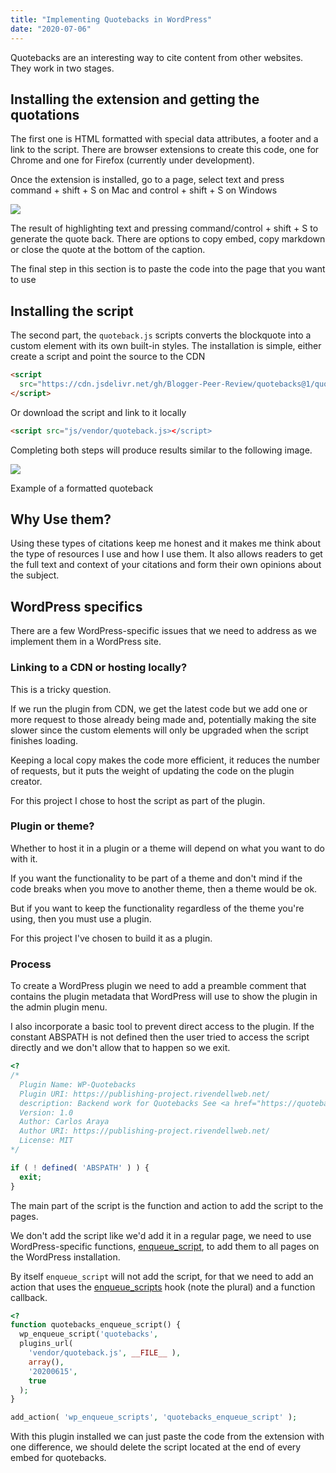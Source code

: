 ```yaml
---
title: "Implementing Quotebacks in WordPress"
date: "2020-07-06"
---
```


Quotebacks are an interesting way to cite content from other websites. They work in two stages.

## Installing the extension and getting the quotations

The first one is HTML formatted with special data attributes, a footer and a link to the script. There are browser extensions to create this code, one for Chrome and one for Firefox (currently under development).

Once the extension is installed, go to a page, select text and press command + shift + S on Mac and control + shift + S on Windows

![](https://publishing-project.rivendellweb.net/wp-content/uploads/2020/06/citation-00.png)

The result of highlighting text and pressing command/control + shift + S to generate the quote back. There are options to copy embed, copy markdown or close the quote at the bottom of the caption.

The final step in this section is to paste the code into the page that you want to use

## Installing the script

The second part, the `quoteback.js` scripts converts the blockquote into a custom element with its own built-in styles. The installation is simple, either create a script and point the source to the CDN

```html
<script
  src="https://cdn.jsdelivr.net/gh/Blogger-Peer-Review/quotebacks@1/quoteback.js">
</script>
```

Or download the script and link to it locally

```html
<script src="js/vendor/quoteback.js></script>
```

Completing both steps will produce results similar to the following image.

![](https://publishing-project.rivendellweb.net/wp-content/uploads/2020/06/citation-01.png)

Example of a formatted quoteback

## Why Use them?

Using these types of citations keep me honest and it makes me think about the type of resources I use and how I use them. It also allows readers to get the full text and context of your citations and form their own opinions about the subject.

## WordPress specifics

There are a few WordPress-specific issues that we need to address as we implement them in a WordPress site.

### Linking to a CDN or hosting locally?

This is a tricky question.

If we run the plugin from CDN, we get the latest code but we add one or more request to those already being made and, potentially making the site slower since the custom elements will only be upgraded when the script finishes loading.

Keeping a local copy makes the code more efficient, it reduces the number of requests, but it puts the weight of updating the code on the plugin creator.

For this project I chose to host the script as part of the plugin.

### Plugin or theme?

Whether to host it in a plugin or a theme will depend on what you want to do with it.

If you want the functionality to be part of a theme and don't mind if the code breaks when you move to another theme, then a theme would be ok.

But if you want to keep the functionality regardless of the theme you're using, then you must use a plugin.

For this project I've chosen to build it as a plugin.

### Process

To create a WordPress plugin we need to add a preamble comment that contains the plugin metadata that WordPress will use to show the plugin in the admin plugin menu.

I also incorporate a basic tool to prevent direct access to the plugin. If the constant ABSPATH is not defined then the user tried to access the script directly and we don't allow that to happen so we exit.

```php
<?
/*
  Plugin Name: WP-Quotebacks
  Plugin URI: https://publishing-project.rivendellweb.net/
  description: Backend work for Quotebacks See <a href="https://quotebacks.net/">quotebacks.net</a>
  Version: 1.0
  Author: Carlos Araya
  Author URI: https://publishing-project.rivendellweb.net/
  License: MIT
*/

if ( ! defined( 'ABSPATH' ) ) {
  exit;
}
```

The main part of the script is the function and action to add the script to the pages.

We don't add the script like we'd add it in a regular page, we need to use WordPress-specific functions, [enqueue\_script](https://developer.wordpress.org/reference/functions/wp_enqueue_script/), to add them to all pages on the WordPress installation.

By itself `enqueue_script` will not add the script, for that we need to add an action that uses the [enqueue\_scripts](https://developer.wordpress.org/reference/hooks/wp_enqueue_scripts/) hook (note the plural) and a function callback.

```php
<?
function quotebacks_enqueue_script() {
  wp_enqueue_script('quotebacks',
  plugins_url(
    'vendor/quoteback.js', __FILE__ ),
    array(),
    '20200615',
    true
  );
}

add_action( 'wp_enqueue_scripts', 'quotebacks_enqueue_script' );
```

With this plugin installed we can just paste the code from the extension with one difference, we should delete the script located at the end of every embed for quotebacks.
